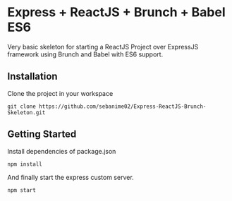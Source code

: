 # Express + ReactJS + Brunch + Babel ES6
Very basic skeleton for starting a ReactJS Project over ExpressJS framework using Brunch and Babel with ES6 support.

## Installation
Clone the project in your workspace

```
git clone https://github.com/sebanime02/Express-ReactJS-Brunch-Skeleton.git
```

## Getting Started
Install dependencies of package.json

```
npm install
```
And finally start the express custom server.

```
npm start
```

